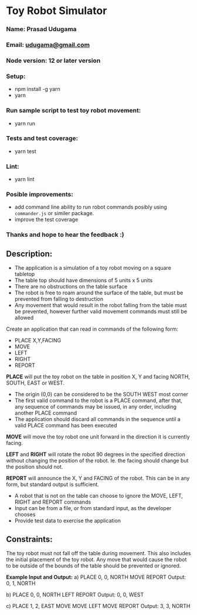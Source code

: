 # Toy Robot Simulator

### Name: Prasad Udugama
### Email: udugama@gmail.com
### Node version: 12 or later version
### Setup:
 - npm install -g yarn
 - yarn
### Run sample script to test toy robot movement: 
 - yarn run
### Tests and test coverage: 
  - yarn test
### Lint: 
  - yarn lint
  
### Posible improvements: 
  - add command line ability to run robot commands posibly using `commander.js` or similer package.
  - improve the test coverage

### Thanks and hope to hear the feedback :)

## Description:
- The application is a simulation of a toy robot moving on a square tabletop
- The table top should have dimensions of 5 units x 5 units
- There are no obstructions on the table surface
- The robot is free to roam around the surface of the table, but must be prevented from falling to destruction
- Any movement that would result in the robot falling from the table must be prevented, however further valid movement commands must still be allowed

Create an application that can read in commands of the following form:
- PLACE X,Y,FACING
- MOVE
- LEFT
- RIGHT
- REPORT

**PLACE** will put the toy robot on the table in position X, Y and facing NORTH, SOUTH, EAST or WEST.
- The origin (0,0) can be considered to be the SOUTH WEST most corner
- The first valid command to the robot is a PLACE command, after that, any sequence of commands may be issued, in any order, including another PLACE command
- The application should discard all commands in the sequence until a valid PLACE command has been executed

**MOVE** will move the toy robot one unit forward in the direction it is currently facing.

**LEFT** and **RIGHT** will rotate the robot 90 degrees in the specified direction without changing the position of the robot. Ie. the facing should change but the position should not.

**REPORT** will announce the X, Y and FACING of the robot. This can be in any form, but standard output is sufficient.

- A robot that is not on the table can choose to ignore the MOVE, LEFT, RIGHT and REPORT commands
- Input can be from a file, or from standard input, as the developer chooses
- Provide test data to exercise the application

## Constraints:
The toy robot must not fall off the table during movement. This also includes the initial placement of the toy robot.
Any move that would cause the robot to be outside of the bounds of the table should be prevented or ignored.

**Example Input and Output:**
a)
PLACE 0, 0, NORTH
MOVE
REPORT
Output: 0, 1, NORTH

b)
PLACE 0, 0, NORTH
LEFT
REPORT
Output: 0, 0, WEST

c)
PLACE 1, 2, EAST
MOVE
MOVE
LEFT
MOVE
REPORT
Output: 3, 3, NORTH
